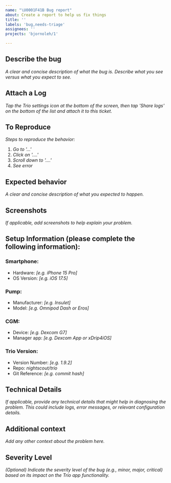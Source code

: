 ```yaml
---
name: "\U0001F41B Bug report"
about: Create a report to help us fix things
title: ''
labels: 'bug,needs-triage'
assignees: ''
projects: 'bjornoleh/1'

---
```

## Describe the bug
*A clear and concise description of what the bug is. Describe what you see versus what you expect to see.*

## Attach a Log
*Tap the Trio settings icon at the bottom of the screen, then tap 'Share logs' on the bottom of the list and attach it to this ticket.*

## To Reproduce
*Steps to reproduce the behavior:*
1. *Go to '...'*
2. *Click on '....'*
3. *Scroll down to '....'*
4. *See error*

## Expected behavior
*A clear and concise description of what you expected to happen.*

## Screenshots
*If applicable, add screenshots to help explain your problem.*

## Setup Information (please complete the following information):

### Smartphone:
* Hardware: *[e.g. iPhone 15 Pro]*
* OS Version: *[e.g. iOS 17.5]*

### Pump:
* Manufacturer: *[e.g. Insulet]*
* Model: *[e.g. Omnipod Dash or Eros]*

### CGM:
* Device: *[e.g. Dexcom G7]*
* Manager app: *[e.g. Dexcom App or xDrip4iOS]*

### Trio Version:
* Version Number: *[e.g. 1.9.2]*
* Repo: *nightscout/trio*
* Git Reference: *[e.g. commit hash]*

## Technical Details
*If applicable, provide any technical details that might help in diagnosing the problem. This could include logs, error messages, or relevant configuration details.*

## Additional context
*Add any other context about the problem here.*

## Severity Level
*(Optional) Indicate the severity level of the bug (e.g., minor, major, critical) based on its impact on the Trio app functionality.*
